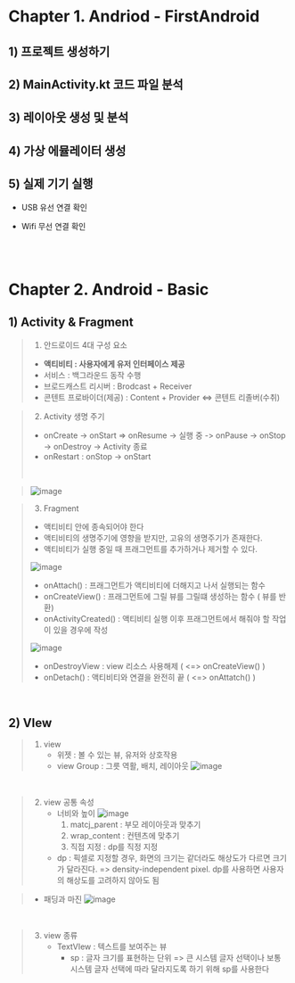 # Chapter 1. Andriod - FirstAndroid

## 1) 프로젝트 생성하기
## 2) MainActivity.kt 코드 파일 분석
## 3) 레이아웃 생성 및 분석
## 4) 가상 에뮬레이터 생성
## 5) 실제 기기 실행

- USB 유선 연결 확인

- Wifi 무선 연결 확인

<br><br>
# Chapter 2. Android - Basic
## 1) Activity & Fragment
> 1. 안드로이드 4대 구성 요소
>- **액티비티 : 사용자에게 유저 인터페이스 제공**
>- 서비스 : 백그라운드 동작 수행
>- 브로드캐스트 리시버 :  Brodcast + Receiver
>- 콘텐트 프로바이더(제공) : Content + Provider <=> 콘텐트 리졸버(수취)

> 2. Activity 생명 주기
>- onCreate -> onStart => onResume -> 실행 중 -> onPause -> onStop -> onDestroy -> Activity 종료
>- onRestart : onStop -> onStart
>  <br>

> ![image](https://github.com/Seoin-A/Andriod/assets/129828463/d9befb54-846e-46dc-bb98-c26facf42334)

> 3. Fragment
>- 액티비티 안에 종속되어야 한다
>- 액티비티의 생명주기에 영향을 받지만, 고유의 생명주기가 존재한다.
>- 액티비티가 실행 중일 때 프래그먼트를 추가하거나 제거할 수 있다.
>     
>  ![image](https://github.com/Seoin-A/Andriod/assets/129828463/1e862e65-7e7a-4ec8-b554-872249e9291d)
>
>  - onAttach() : 프래그먼트가 액티비티에 더해지고 나서 실행되는 함수
>  - onCreateView() : 프래그먼트에 그릴 뷰를 그릴떄 생성하는 함수 ( 뷰를 반환)
>  - onActivityCreated() : 액티비티 실행 이후 프래그먼트에서 해줘야 할 작업이 있을 경우에 작성
>
> ![image](https://github.com/Seoin-A/Andriod/assets/129828463/645a3dd2-c750-4111-8f95-79f86cb4e0d2)
>
> - onDestroyView : view 리소스 사용해제 ( <=> onCreateView() )
> - onDetach() : 액티비티와 연결을 완전히 끝 ( <=> onAttatch() )

<br>

## 2) VIew
> 1. view
>    - 위젯 : 볼 수 있는 뷰, 유저와 상호작용
>    - view Group : 그릇 역활, 배치, 레이아웃
>    ![image](https://github.com/Seoin-A/Andriod/assets/129828463/8dc9ad0d-28c6-4c40-9518-e1a7a505a378)

<br>

> 2. view 공통 속성
>    * 너비와 높이
>      ![image](https://github.com/Seoin-A/Andriod/assets/129828463/579d09a5-94df-493f-92d9-d3483f47ced3)
>        1. matcj_parent : 부모 레이아웃과 맞추기
>        2. wrap_content : 컨텐츠에 맞추기
>        3. 직접 지정 : dp를 직정 지정
>    * dp : 픽셀로 지정할 경우, 화면의 크기는 같더라도 해상도가 다르면 크기가 달라진다. => density-independent pixel. dp를 사용하면 사용자의 해상도를 고려하지 않아도 됨

>    * 패딩과 마진
>      ![image](https://github.com/Seoin-A/Andriod/assets/129828463/8caf4c77-c672-4090-9408-3b8b8c528ee6)

<br>

> 3. view 종류
>    - TextVIew : 텍스트를 보여주는 뷰
>      - sp : 글자 크기를 표현하는 단위 => 큰 시스템 글자 선택이나 보통 시스템 글자 선택에 따라 달라지도록 하기 위해 sp를 사용한다 




